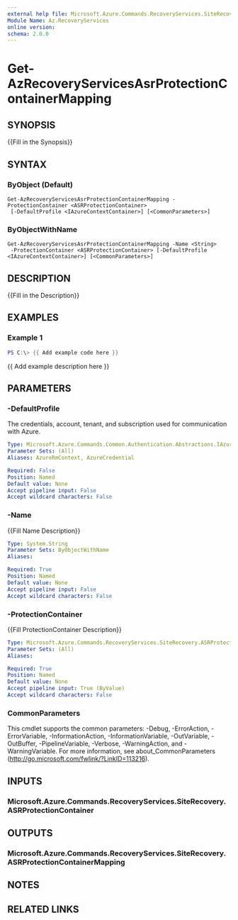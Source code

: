 ```yaml
---
external help file: Microsoft.Azure.Commands.RecoveryServices.SiteRecovery.dll-Help.xml
Module Name: Az.RecoveryServices
online version:
schema: 2.0.0
---
```


# Get-AzRecoveryServicesAsrProtectionContainerMapping

## SYNOPSIS
{{Fill in the Synopsis}}

## SYNTAX

### ByObject (Default)
```
Get-AzRecoveryServicesAsrProtectionContainerMapping -ProtectionContainer <ASRProtectionContainer>
 [-DefaultProfile <IAzureContextContainer>] [<CommonParameters>]
```

### ByObjectWithName
```
Get-AzRecoveryServicesAsrProtectionContainerMapping -Name <String>
 -ProtectionContainer <ASRProtectionContainer> [-DefaultProfile <IAzureContextContainer>] [<CommonParameters>]
```

## DESCRIPTION
{{Fill in the Description}}

## EXAMPLES

### Example 1
```powershell
PS C:\> {{ Add example code here }}
```

{{ Add example description here }}

## PARAMETERS

### -DefaultProfile
The credentials, account, tenant, and subscription used for communication with Azure.

```yaml
Type: Microsoft.Azure.Commands.Common.Authentication.Abstractions.IAzureContextContainer
Parameter Sets: (All)
Aliases: AzureRmContext, AzureCredential

Required: False
Position: Named
Default value: None
Accept pipeline input: False
Accept wildcard characters: False
```

### -Name
{{Fill Name Description}}

```yaml
Type: System.String
Parameter Sets: ByObjectWithName
Aliases:

Required: True
Position: Named
Default value: None
Accept pipeline input: False
Accept wildcard characters: False
```

### -ProtectionContainer
{{Fill ProtectionContainer Description}}

```yaml
Type: Microsoft.Azure.Commands.RecoveryServices.SiteRecovery.ASRProtectionContainer
Parameter Sets: (All)
Aliases:

Required: True
Position: Named
Default value: None
Accept pipeline input: True (ByValue)
Accept wildcard characters: False
```

### CommonParameters
This cmdlet supports the common parameters: -Debug, -ErrorAction, -ErrorVariable, -InformationAction, -InformationVariable, -OutVariable, -OutBuffer, -PipelineVariable, -Verbose, -WarningAction, and -WarningVariable.
For more information, see about_CommonParameters (http://go.microsoft.com/fwlink/?LinkID=113216).

## INPUTS

### Microsoft.Azure.Commands.RecoveryServices.SiteRecovery.ASRProtectionContainer

## OUTPUTS

### Microsoft.Azure.Commands.RecoveryServices.SiteRecovery.ASRProtectionContainerMapping

## NOTES

## RELATED LINKS
